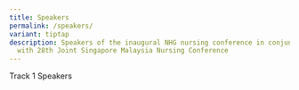 ```yaml
---
title: Speakers
permalink: /speakers/
variant: tiptap
description: Speakers of the inaugural NHG nursing conference in conjunction
  with 28th Joint Singapore Malaysia Nursing Conference
---
```

<p>Track 1 Speakers</p>